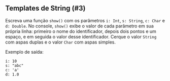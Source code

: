 ## Templates de String (#3)

Escreva uma função `show()` com os parâmetros `i: Int`, `s: String`, `c: Char` e
`d: Double`. No console, `show()` exibe o valor de cada parâmetro em sua própria linha: primeiro o nome do identificador, depois dois pontos e um espaço, e
em seguida o valor desse identificador. Cerque o valor `String` com aspas duplas
e o valor `Char` com aspas simples.

Exemplo de saída:

```text
i: 10
s: "abc"
c: 'a'
d: 1.0
```